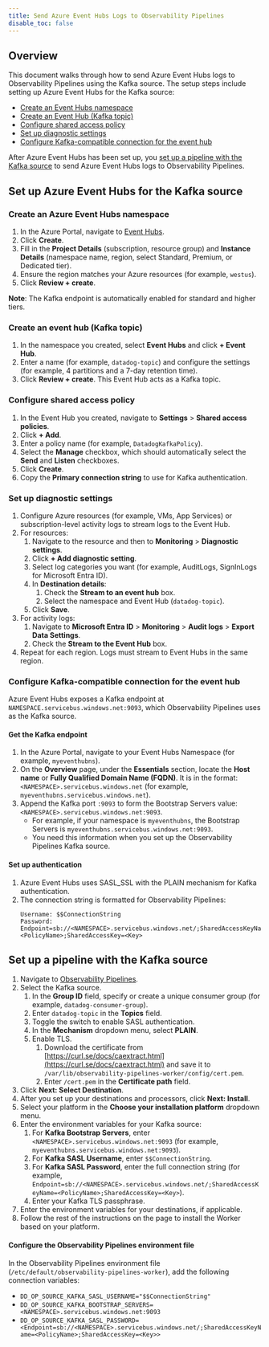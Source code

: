 ```yaml
---
title: Send Azure Event Hubs Logs to Observability Pipelines
disable_toc: false
---
```


## Overview

This document walks through how to send Azure Event Hubs logs to Observability Pipelines using the Kafka source. The setup steps include setting up Azure Event Hubs for the Kafka source:

- [Create an Event Hubs namespace](#create-an-azure-event-hubs-namespace)
- [Create an Event Hub (Kafka topic)](#create-an-event-hub-kafka-topic)
- [Configure shared access policy](#configure-shared-access-policy)
- [Set up diagnostic settings](#set-up-diagnostic-settings)
- [Configure Kafka-compatible connection for the event hub](#configure-kafka-compatible-connection-for-the-event-hub)

After Azure Event Hubs has been set up, you [set up a pipeline with the Kafka source](#set-up-a-pipeline-with-the-kafka-source) to send Azure Event Hubs logs to Observability Pipelines.

## Set up Azure Event Hubs for the Kafka source

### Create an Azure Event Hubs namespace

1. In the Azure Portal, navigate to [Event Hubs](https://portal.azure.com/#browse/Microsoft.EventHub%2Fnamespaces).
1. Click **Create**.
1. Fill in the **Project Details** (subscription, resource group) and **Instance Details** (namespace name, region, select Standard, Premium, or Dedicated tier).
1. Ensure the region matches your Azure resources (for example, `westus`).
1. Click **Review + create**.

**Note**: The Kafka endpoint is automatically enabled for standard and higher tiers.

### Create an event hub (Kafka topic)

1. In the namespace you created, select **Event Hubs** and click **+ Event Hub**.
1. Enter a name (for example, `datadog-topic`) and configure the settings (for example, 4 partitions and a 7-day retention time).
1. Click **Review + create**. This Event Hub acts as a Kafka topic.

### Configure shared access policy

1. In the Event Hub you created, navigate to **Settings** > **Shared access policies**.
1. Click **+ Add**.
1. Enter a policy name (for example, `DatadogKafkaPolicy`).
1. Select the **Manage** checkbox, which should automatically select the **Send** and **Listen** checkboxes.
1. Click **Create**.
1. Copy the **Primary connection string** to use for Kafka authentication.

### Set up diagnostic settings

1. Configure Azure resources (for example, VMs, App Services) or subscription-level activity logs to stream logs to the Event Hub.
1. For resources:
    1. Navigate to the resource and then to **Monitoring** > **Diagnostic settings**.
    1. Click **+ Add diagnostic setting**.
    1. Select log categories you want (for example, AuditLogs, SignInLogs for Microsoft Entra ID).
    1. In **Destination details**:
        1. Check the **Stream to an event hub** box.
        1. Select the namespace and Event Hub (`datadog-topic`).
    1. Click **Save**.
1. For activity logs:
    1. Navigate to **Microsoft Entra ID** > **Monitoring** > **Audit logs** > **Export Data Settings**.
    1. Check the **Stream to the Event Hub** box.
1. Repeat for each region. Logs must stream to Event Hubs in the same region.

### Configure Kafka-compatible connection for the event hub

Azure Event Hubs exposes a Kafka endpoint at `NAMESPACE.servicebus.windows.net:9093`, which Observability Pipelines uses as the Kafka source.

#### Get the Kafka endpoint

1. In the Azure Portal, navigate to your Event Hubs Namespace (for example, `myeventhubns`).
1. On the **Overview** page, under the **Essentials** section, locate the **Host name** or **Fully Qualified Domain Name (FQDN)**. It is in the format: `<NAMESPACE>.servicebus.windows.net` (for example, `myeventhubns.servicebus.windows.net`).
1. Append the Kafka port `:9093` to form the Bootstrap Servers value: `<NAMESPACE>.servicebus.windows.net:9093`.
    - For example, if your namespace is `myeventhubns`, the Bootstrap Servers is `myeventhubns.servicebus.windows.net:9093`.
    - You need this information when you set up the Observability Pipelines Kafka source.

#### Set up authentication

1. Azure Event Hubs uses SASL_SSL with the PLAIN mechanism for Kafka authentication.
1. The connection string is formatted for Observability Pipelines:
    ```
    Username: $$ConnectionString
    Password: Endpoint=sb://<NAMESPACE>.servicebus.windows.net/;SharedAccessKeyName=<PolicyName>;SharedAccessKey=<Key>
    ```

## Set up a pipeline with the Kafka source

1. Navigate to [Observability Pipelines](https://app.datadoghq.com/observability-pipelines).
1. Select the Kafka source.
    1.  In the **Group ID** field, specify or create a unique consumer group (for example, `datadog-consumer-group`).
    1.  Enter `datadog-topic` in the **Topics** field.
    1.  Toggle the switch to enable SASL authentication.
    1.  In the **Mechanism** dropdown menu, select **PLAIN**.
    1.  Enable TLS.
        1.  Download the certificate from [https://curl.se/docs/caextract.html](https://curl.se/docs/caextract.html) and save it to `/var/lib/observability-pipelines-worker/config/cert.pem`.
        1.  Enter `/cert.pem` in the **Certificate path** field.
1. Click **Next: Select Destination**.
1. After you set up your destinations and processors, click **Next: Install**.
1. Select your platform in the **Choose your installation platform** dropdown menu.
1. Enter the environment variables for your Kafka source:
    1.  For **Kafka Bootstrap Servers**, enter `<NAMESPACE>.servicebus.windows.net:9093` (for example, `myeventhubns.servicebus.windows.net:9093`).
    1.  For **Kafka SASL Username**, enter `$$ConnectionString`.
    1.  For **Kafka SASL Password**, enter the full connection string (for example, `Endpoint=sb://<NAMESPACE>.servicebus.windows.net/;SharedAccessKeyName=<PolicyName>;SharedAccessKey=<Key>`).
    1. Enter your Kafka TLS passphrase.
1. Enter the environment variables for your destinations, if applicable.
1. Follow the rest of the instructions on the page to install the Worker based on your platform.

#### Configure the Observability Pipelines environment file

In the Observability Pipelines environment file (`/etc/default/observability-pipelines-worker`), add the following connection variables:

-   `DD_OP_SOURCE_KAFKA_SASL_USERNAME="$$ConnectionString"`
-   `DD_OP_SOURCE_KAFKA_BOOTSTRAP_SERVERS=<NAMESPACE>.servicebus.windows.net:9093`
-   `DD_OP_SOURCE_KAFKA_SASL_PASSWORD=<Endpoint=sb://<NAMESPACE>.servicebus.windows.net/;SharedAccessKeyName=<PolicyName>;SharedAccessKey=<Key>>`